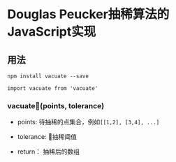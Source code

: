 # Douglas Peucker抽稀算法的JavaScript实现

## 用法

```
npm install vacuate --save
```
``` javscript
import vacuate from 'vacuate'
```
###  vacuate(points, tolerance)

+ points:  待抽稀的点集合，例如`[[1,2], [3,4], ...]`

+ tolerance: 抽稀阈值

+ return： 抽稀后的数组
